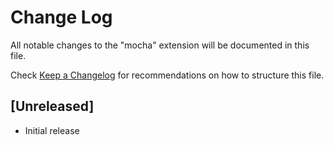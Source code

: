 # Change Log

All notable changes to the "mocha" extension will be documented in this file.

Check [Keep a Changelog](http://keepachangelog.com/) for recommendations on how to structure this file.

## [Unreleased]

- Initial release
